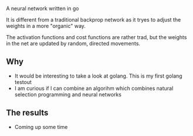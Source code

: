 A neural network written in go

It is different from a traditional backprop network as it tryes to adjust the weights in a more "organic" way.

The activation functions and cost functions are rather trad, but the weights in the net are updated by random, directed movements.

## Why

- It would be interesting to take a look at golang. This is my first golang testout
- I am curious if I can combine an algorihm which combines natural selection programming and neural networks

## The results

- Coming up some time